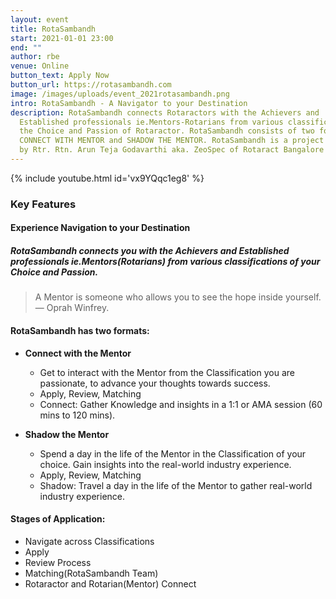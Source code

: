 ```yaml
---
layout: event
title: RotaSambandh
start: 2021-01-01 23:00
end: ""
author: rbe
venue: Online
button_text: Apply Now
button_url: https://rotasambandh.com
image: /images/uploads/event_2021rotasambandh.png
intro: RotaSambandh - A Navigator to your Destination
description: RotaSambandh connects Rotaractors with the Achievers and
  Established professionals ie.Mentors-Rotarians from various classifications on
  the Choice and Passion of Rotaractor. RotaSambandh consists of two formats
  CONNECT WITH MENTOR and SHADOW THE MENTOR. RotaSambandh is a project created
  by Rtr. Rtn. Arun Teja Godavarthi aka. ZeoSpec of Rotaract Bangalore East.
---
```

{% include youtube.html id='vx9YQqc1eg8' %}

### Key Features
#### Experience Navigation to your Destination

##### RotaSambandh connects you with the Achievers and Established professionals ie.Mentors(Rotarians) from various classifications of your Choice and Passion.

> A Mentor is someone who allows you to see the hope inside yourself. <br>— Oprah Winfrey.

#### RotaSambandh has two formats:

- **Connect with the Mentor**
    - Get to interact with the Mentor from the Classification you are passionate, to advance your thoughts towards success.
    - Apply, Review, Matching
    - Connect: Gather Knowledge and insights in a 1:1 or AMA session (60 mins to 120 mins).

- **Shadow the Mentor**
    - Spend a day in the life of the Mentor in the Classification of your choice. Gain insights into the real-world industry experience.
    - Apply, Review, Matching
    - Shadow: Travel a day in the life of the Mentor to gather real-world industry experience.

#### Stages of Application:
- Navigate across Classifications
- Apply
- Review Process
- Matching(RotaSambandh Team)
- Rotaractor and Rotarian(Mentor) Connect